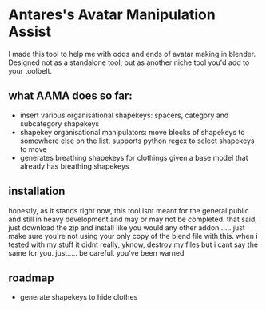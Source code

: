 # Antares's Avatar Manipulation Assist

I made this tool to help me with odds and ends of avatar making in blender. Designed not as a standalone tool, but as another niche tool you'd add to your toolbelt.

## what AAMA does so far:
 - insert various organisational shapekeys: spacers, category and subcategory shapekeys
 - shapekey organisational manipulators: move blocks of shapekeys to somewhere else on the list. supports python regex to select shapekeys to move
 - generates breathing shapekeys for clothings given a base model that already has breathing shapekeys

## installation
honestly, as it stands right now, this tool isnt meant for the general public and still in heavy development and may or may not be completed. that said, just download the zip and install like you would any other addon...... just make sure you're not using your only copy of the blend file with this. when i tested with my stuff it didnt really, yknow, destroy my files but i cant say the same for you. just..... be careful. you've been warned

## roadmap
 - generate shapekeys to hide clothes